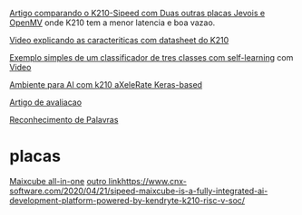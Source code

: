 [Artigo comparando o K210-Sipeed com Duas outras placas Jevois e OpenMV](https://arxiv.org/pdf/2003.10167.pdf) onde K210 
tem a menor latencia e boa vazao.

[Video explicando as caracteriticas com datasheet do K210](https://www.youtube.com/watch?v=GX6euKNH2iE&feature=youtu.be)

[Exemplo simples de um classificador de tres classes com self-learning](https://github.com/sipeed/MaixPy_scripts/blob/master/machine_vision/doc/self_learning_classifier.md)  com [Video](https://www.youtube.com/watch?v=aLW1YQrT-2A)

[Ambiente para AI com k210 aXeleRate Keras-based](https://www.youtube.com/watch?v=8lp_45duWmM)


[Artigo de avaliacao](https://work.delaat.net/rp/2019-2020/p49/report.pdf)


[Reconhecimento de Palavras](https://github.com/sipeed/MaixPy_scripts/blob/master/multimedia/speech_recognizer/speech_recognizer.py)

# placas

[Maixcube all-in-one](https://www.seeedstudio.com/Sipeed-Maix-Cube-p-4553.html)   [outro link](https://www.cnx-software.com/2020/04/21/sipeed-maixcube-is-a-fully-integrated-ai-development-platform-powered-by-kendryte-k210-risc-v-soc/)https://www.cnx-software.com/2020/04/21/sipeed-maixcube-is-a-fully-integrated-ai-development-platform-powered-by-kendryte-k210-risc-v-soc/
